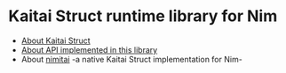 # Kaitai Struct runtime library for Nim

* [About Kaitai Struct](http://kaitai.io/)
* [About API implemented in this library](http://doc.kaitai.io/stream_api.html)
* About [nimitai](https://github.com/sealmove/nimitai) -a native Kaitai Struct implementation for Nim-
